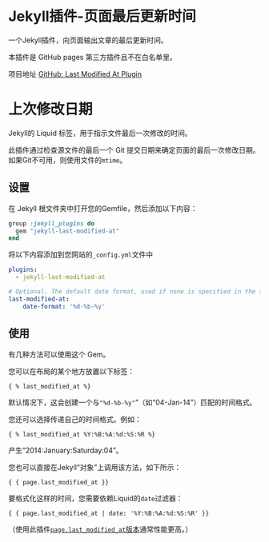 # Jekyll插件-页面最后更新时间

一个Jekyll插件，向页面输出文章的最后更新时间。

本插件是 GitHub pages 第三方插件且不在白名单里。

项目地址 [GitHub: Last Modified At Plugin](https://github.com/gjtorikian/jekyll-last-modified-at)

# 上次修改日期

Jekyll的 Liquid 标签，用于指示文件最后一次修改的时间。

此插件通过检查源文件的最后一个 Git 提交日期来确定页面的最后一次修改日期。如果Git不可用，则使用文件的`mtime`。

## 设置

在 Jekyll 根文件夹中打开您的Gemfile，然后添加以下内容：

```ruby
group :jekyll_plugins do
  gem "jekyll-last-modified-at"
end
```

将以下内容添加到您网站的`_config.yml`文件中

```yaml
plugins:
  - jekyll-last-modified-at

# Optional. The default date format, used if none is specified in the tag.
last-modified-at:
    date-format: '%d-%b-%y'
```

## 使用

有几种方法可以使用这个 Gem。

您可以在布局的某个地方放置以下标签：

```
{ % last_modified_at %}
```

默认情况下，这会创建一个与`"%d-%b-%y"`”（如“04-Jan-14”）匹配的时间格式。

您还可以选择传递自己的时间格式。例如：

```
{ % last_modified_at %Y:%B:%A:%d:%S:%R %}
```

产生“2014:January:Saturday:04”。

您也可以直接在Jekyll“对象”上调用该方法，如下所示：

```
{ { page.last_modified_at }}
```

要格式化这样的时间，您需要依赖Liquid的`date`过滤器：

```
{ { page.last_modified_at | date: '%Y:%B:%A:%d:%S:%R' }}
```

（使用此插件[`page.last_modified_at`版本](https://github.com/gjtorikian/jekyll-last-modified-at/issues/24#issuecomment-55431108)通常性能更高。）

